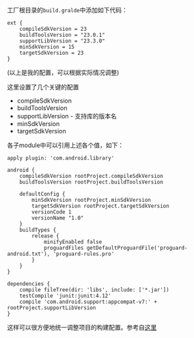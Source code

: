 [Tag]: android

工厂根目录的`build.gralde`中添加如下代码：

```
ext {
    compileSdkVersion = 23
    buildToolsVersion = "23.0.1"
    supportLibVersion = "23.3.0"
    minSdkVersion = 15
    targetSdkVersion = 23
}
```

(以上是我的配置，可以根据实际情况调整)

这里设置了几个关键的配置

+ compileSdkVersion 
+ buildToolsVersion
+ supportLibVersion - 支持库的版本名
+ minSdkVersion
+ targetSdkVersion

各子module中可以引用上述各个值，如下：

```
apply plugin: 'com.android.library'

android {
    compileSdkVersion rootProject.compileSdkVersion
    buildToolsVersion rootProject.buildToolsVersion

    defaultConfig {
        minSdkVersion rootProject.minSdkVersion
        targetSdkVersion rootProject.targetSdkVersion
        versionCode 1
        versionName "1.0"
    }
    buildTypes {
        release {
            minifyEnabled false
            proguardFiles getDefaultProguardFile('proguard-android.txt'), 'proguard-rules.pro'
        }
    }
}

dependencies {
    compile fileTree(dir: 'libs', include: ['*.jar'])
    testCompile 'junit:junit:4.12'
    compile 'com.android.support:appcompat-v7:' + rootProject.supportLibVersion
}
```

这样可以很方便地统一调整项目的构建配置。参考自[这里][ref]

[ref]: https://github.com/googlesamples/android-testing/tree/master/ui/uiautomator/BasicSample